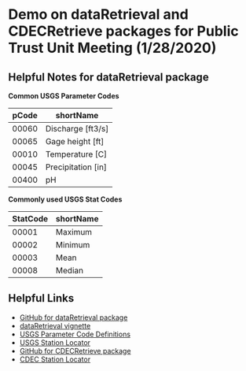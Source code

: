 # Demo on dataRetrieval and CDECRetrieve packages for Public Trust Unit Meeting (1/28/2020)

## Helpful Notes for dataRetrieval package

**Common USGS Parameter Codes**

pCode | shortName
---- | ----
00060 | Discharge [ft3/s]
00065 | Gage height [ft]
00010 | Temperature [C]
00045 | Precipitation [in]
00400 | pH

**Commonly used USGS Stat Codes**

StatCode | shortName
--- | ---
00001 | Maximum
00002 | Minimum
00003 | Mean
00008 | Median


## Helpful Links
- [GitHub for dataRetrieval package](https://github.com/USGS-R/dataRetrieval)
- [dataRetrieval vignette](https://cran.r-project.org/web/packages/dataRetrieval/vignettes/dataRetrieval.html)
- [USGS Parameter Code Definitions](https://nwis.waterdata.usgs.gov/nwis/pmcodes/pmcodes?radio_pm_search=param_group&pm_group=Physical&pm_search=&casrn_search=&srsname_search=&format=html_table&show=parameter_group_nm&show=parameter_nm&show=casrn&show=srsname&show=parameter_units)
- [USGS Station Locator](https://maps.waterdata.usgs.gov/mapper/index.html)
- [GitHub for CDECRetrieve package](https://github.com/FlowWest/CDECRetrieve)
- [CDEC Station Locator](http://cdec.water.ca.gov/cdecstation2/)
